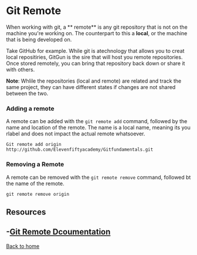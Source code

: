 # Git Remote
When working with git, a ** remote** is any git repository that is not on the machine you're working on. The counterpart to this a **local**, or the machine that is being developed on.

Take GitHub for example. While git is atechnology that allows you to creat local repositiries, GitGun is the sire that will host you remote repositories. Once stored remotely, you can bring that repository back down or share it with others. 

**Note**: Whlile the repositories (local and remote) are related and track the same project, they can have different states if changes are not shared between the two. 
### Adding a remote
A remote can be added with the `git remote add` command, followed by the name and location of the remote. 
The name is a local name, meaning its you rlabel and does not impact the actual remote whatsoever.
```
Git remote add origin http://github.com/Elevenfiftyacademy/Gitfundamentals.git
```
### Removing a Remote
A remote can be removed with the `git remote remove` command, followed bt the name of the remote.
```
git remote remove origin
```

## Resources
-[Git Remote Dcoumentation](https://git-scm.com/docs/git-remote)
---
[Back to home](../README.md)
